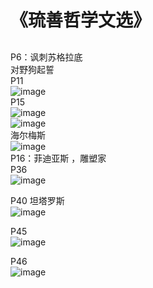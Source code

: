 # 《琉善哲学文选》
## 
P6：讽刺苏格拉底    
    对野狗起誓  
P11  
![image](https://user-images.githubusercontent.com/84896436/149871287-90a5c1ac-f06f-4f9b-ad4b-79284c64b0eb.png)  
P15  
![image](https://user-images.githubusercontent.com/84896436/149871303-1f75202f-6a59-4401-acdb-269adf9d8204.png)  
![image](https://user-images.githubusercontent.com/84896436/149871315-3c7efbc0-8485-4196-8336-0f9e0990bc55.png)  
海尔梅斯  
![image](https://user-images.githubusercontent.com/84896436/149871363-a7e7f916-99db-4c38-aa67-5623aae31d93.png)  
P16：菲迪亚斯  ，雕塑家  
P36  
![image](https://user-images.githubusercontent.com/84896436/149871516-f050fb64-6e07-441f-8a25-c9005ac8f8e5.png)

P40 坦塔罗斯   
![image](https://user-images.githubusercontent.com/84896436/149871531-4bc5bafa-c86b-4d57-bb0e-7fa24fb47e5f.png)  

P45    
![image](https://user-images.githubusercontent.com/84896436/149871554-03cf8104-4a07-4dde-b0be-aadf7cb094cf.png)  

P46  
![image](https://user-images.githubusercontent.com/84896436/149871581-55dcb44d-f5f3-4a85-a210-3ff659e74c70.png)  











